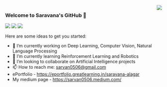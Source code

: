 <a href="#">
<img align="right" src="https://github-readme-stats.vercel.app/api?username=sarvan0506&show_icons=true&hide_border=true&icon_color=586069&title_color=a0a9af">
</a>

### Welcome to Saravana's GitHub 👋



![](https://img.shields.io/badge/-Python-333?style=flat-square&logo=Python&logoColor=fff)
![](https://img.shields.io/badge/-PyTorch-e34f26?style=flat-square&logo=PyTorch&logoColor=fff)
![](https://img.shields.io/badge/-TensorFlow-e5cd0c?style=flat-square&logo=TensorFlow&logoColor=fff)

Here are some ideas to get you started:

- 🔭 I’m currently working on Deep Learning, Computer Vision, Natural Language Processing
- 🌱 I’m currently learning Reinforcement Learning and Robotics
- 👯 I’m looking to collaborate on Artificial Intelligence projects
- 📫 How to reach me: sarvan0506@gmail.com
- ePortfolio - https://eportfolio.greatlearning.in/saravana-alagar
- My medium page - https://sarvan0506.medium.com/
